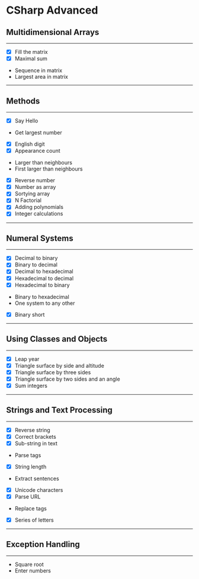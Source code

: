 # CSharp Advanced
## Multidimensional Arrays
----
- [x] Fill the matrix
- [x] Maximal sum
* Sequence in matrix
* Largest area in matrix

----
## Methods
----
- [x] Say Hello
* Get largest number
- [x] English digit
- [x] Appearance count
* Larger than neighbours
* First larger than neighbours
- [x] Reverse number
- [x] Number as array
- [x] Sortying array
- [x] N Factorial
- [x] Adding polynomials
- [x] Integer calculations

----
## Numeral Systems
----
- [x] Decimal to binary
- [x] Binary to decimal
- [x] Decimal to hexadecimal
- [x] Hexadecimal to decimal
- [x] Hexadecimal to binary
* Binary to hexadecimal
* One system to any other
- [x] Binary short

----
## Using Classes and Objects
----
- [x] Leap year
- [x] Triangle surface by side and altitude
- [x] Triangle surface by three sides
- [x] Triangle surface by two sides and an angle
- [x] Sum integers

----
## Strings and Text Processing
----
- [x] Reverse string
- [x] Correct brackets
- [x] Sub-string in text
* Parse tags
- [x] String length
* Extract sentences
- [x] Unicode characters
- [x] Parse URL
* Replace tags
- [x] Series of letters

----
## Exception Handling
----
* Square root
* Enter numbers